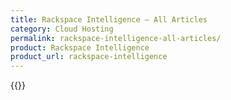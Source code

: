 ```yaml
---
title: Rackspace Intelligence – All Articles
category: Cloud Hosting
permalink: rackspace-intelligence-all-articles/
product: Rackspace Intelligence
product_url: rackspace-intelligence
---
```



{{<list product_url="rackspace-intelligence">}}
